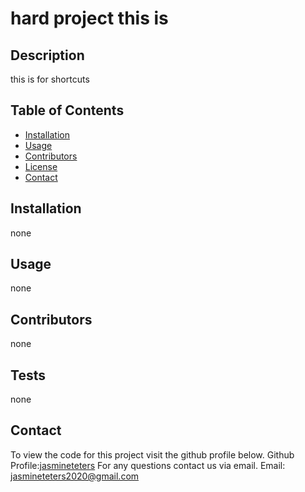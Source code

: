 # hard project this is
## Description 
this is for shortcuts
## Table of Contents
* [Installation](#installation)
* [Usage](#usage)
* [Contributors](#contributors)
* [License](#license)
* [Contact](#contact)
## Installation
none
## Usage 
none
## Contributors
none
## Tests
none
## Contact
To view the code for this project visit the github profile below.
Github Profile:[jasmineteters](jasmineteters)
For any questions contact us via email.
Email: [jasmineteters2020@gmail.com](mailto:jasmineteters2020@gmail.com)
